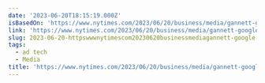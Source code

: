 ```yaml
---
date: '2023-06-20T18:15:19.000Z'
isBasedOn: 'https://www.nytimes.com/2023/06/20/business/media/gannett-google-lawsuit.html'
link: 'https://www.nytimes.com/2023/06/20/business/media/gannett-google-lawsuit.html'
slug: 2023-06-20-httpswwwnytimescom20230620businessmediagannett-google-lawsuithtml
tags:
  - ad tech
  - Media
title: 'https://www.nytimes.com/2023/06/20/business/media/gannett-google-lawsuit.html'
---
```


